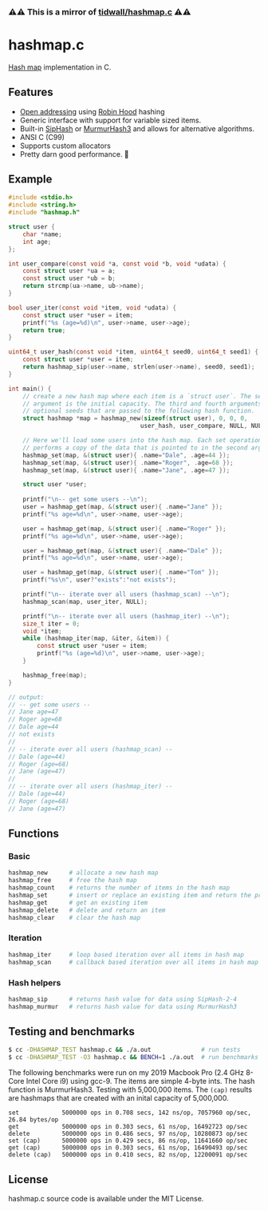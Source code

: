 ### :warning::warning: This is a mirror of [tidwall/hashmap.c](https://github.com/tidwall/hashmap.c) :warning::warning:

# hashmap.c

[Hash map](https://en.wikipedia.org/wiki/Hash_table) implementation in C. 

## Features

- [Open addressing](https://en.wikipedia.org/wiki/Hash_table#Open_addressing) using [Robin Hood](https://en.wikipedia.org/wiki/Hash_table#Robin_Hood_hashing) hashing
- Generic interface with support for variable sized items.
- Built-in [SipHash](https://en.wikipedia.org/wiki/SipHash) or [MurmurHash3](https://en.wikipedia.org/wiki/MurmurHash) and allows for alternative algorithms.
- ANSI C (C99)
- Supports custom allocators
- Pretty darn good performance. 🚀

## Example

```c
#include <stdio.h>
#include <string.h>
#include "hashmap.h"

struct user {
    char *name;
    int age;
};

int user_compare(const void *a, const void *b, void *udata) {
    const struct user *ua = a;
    const struct user *ub = b;
    return strcmp(ua->name, ub->name);
}

bool user_iter(const void *item, void *udata) {
    const struct user *user = item;
    printf("%s (age=%d)\n", user->name, user->age);
    return true;
}

uint64_t user_hash(const void *item, uint64_t seed0, uint64_t seed1) {
    const struct user *user = item;
    return hashmap_sip(user->name, strlen(user->name), seed0, seed1);
}

int main() {
    // create a new hash map where each item is a `struct user`. The second
    // argument is the initial capacity. The third and fourth arguments are 
    // optional seeds that are passed to the following hash function.
    struct hashmap *map = hashmap_new(sizeof(struct user), 0, 0, 0, 
                                     user_hash, user_compare, NULL, NULL);

    // Here we'll load some users into the hash map. Each set operation
    // performs a copy of the data that is pointed to in the second argument.
    hashmap_set(map, &(struct user){ .name="Dale", .age=44 });
    hashmap_set(map, &(struct user){ .name="Roger", .age=68 });
    hashmap_set(map, &(struct user){ .name="Jane", .age=47 });

    struct user *user; 
    
    printf("\n-- get some users --\n");
    user = hashmap_get(map, &(struct user){ .name="Jane" });
    printf("%s age=%d\n", user->name, user->age);

    user = hashmap_get(map, &(struct user){ .name="Roger" });
    printf("%s age=%d\n", user->name, user->age);

    user = hashmap_get(map, &(struct user){ .name="Dale" });
    printf("%s age=%d\n", user->name, user->age);

    user = hashmap_get(map, &(struct user){ .name="Tom" });
    printf("%s\n", user?"exists":"not exists");

    printf("\n-- iterate over all users (hashmap_scan) --\n");
    hashmap_scan(map, user_iter, NULL);

    printf("\n-- iterate over all users (hashmap_iter) --\n");
    size_t iter = 0;
    void *item;
    while (hashmap_iter(map, &iter, &item)) {
        const struct user *user = item;
        printf("%s (age=%d)\n", user->name, user->age);
    }

    hashmap_free(map);
}

// output:
// -- get some users --
// Jane age=47
// Roger age=68
// Dale age=44
// not exists
// 
// -- iterate over all users (hashmap_scan) --
// Dale (age=44)
// Roger (age=68)
// Jane (age=47)
//
// -- iterate over all users (hashmap_iter) --
// Dale (age=44)
// Roger (age=68)
// Jane (age=47)

```

## Functions

### Basic

```sh
hashmap_new      # allocate a new hash map
hashmap_free     # free the hash map
hashmap_count    # returns the number of items in the hash map
hashmap_set      # insert or replace an existing item and return the previous
hashmap_get      # get an existing item
hashmap_delete   # delete and return an item
hashmap_clear    # clear the hash map
```

### Iteration

```sh
hashmap_iter     # loop based iteration over all items in hash map 
hashmap_scan     # callback based iteration over all items in hash map
```

### Hash helpers

```sh
hashmap_sip      # returns hash value for data using SipHash-2-4
hashmap_murmur   # returns hash value for data using MurmurHash3
```

## Testing and benchmarks

```sh
$ cc -DHASHMAP_TEST hashmap.c && ./a.out              # run tests
$ cc -DHASHMAP_TEST -O3 hashmap.c && BENCH=1 ./a.out  # run benchmarks
```

The following benchmarks were run on my 2019 Macbook Pro (2.4 GHz 8-Core Intel Core i9) using gcc-9.
The items are simple 4-byte ints. 
The hash function is MurmurHash3. 
Testing with 5,000,000 items.
The `(cap)` results are hashmaps that are created with an inital capacity of 5,000,000.

```
set            5000000 ops in 0.708 secs, 142 ns/op, 7057960 op/sec, 26.84 bytes/op
get            5000000 ops in 0.303 secs, 61 ns/op, 16492723 op/sec
delete         5000000 ops in 0.486 secs, 97 ns/op, 10280873 op/sec
set (cap)      5000000 ops in 0.429 secs, 86 ns/op, 11641660 op/sec
get (cap)      5000000 ops in 0.303 secs, 61 ns/op, 16490493 op/sec
delete (cap)   5000000 ops in 0.410 secs, 82 ns/op, 12200091 op/sec
```

## License

hashmap.c source code is available under the MIT License.
